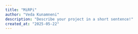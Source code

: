 ```yaml
---
title: "MiRPi"
author: "Veda Kunamneni"
description: "Describe your project in a short sentence!"
created_at: "2025-05-22"
---
```

